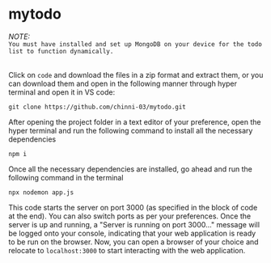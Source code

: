 # mytodo

*NOTE:*<br>
`You must have installed and set up MongoDB on your device for the todo list to function dynamically.`
<br>
<br>

Click on `code` and download the files in a zip format and extract them, or you can download them and open in the following manner through hyper terminal and open it in VS code:

`git clone https://github.com/chinni-03/mytodo.git`

After opening the project folder in a text editor of your preference, open the hyper terminal and run the following command to install all the necessary dependencies

`npm i`

Once all the necessary dependencies are installed, go ahead and run the following command in the terminal

`npx nodemon app.js`

This code starts the server on port 3000 (as specified in the block of code at the end). You can also switch ports as per your preferences.
Once the server is up and running, a "Server is running on port 3000..." message will be logged onto your console, indicating that your web application is ready to be run on the browser.
Now, you can open a browser of your choice and relocate to `localhost:3000` to start interacting with the web application.
